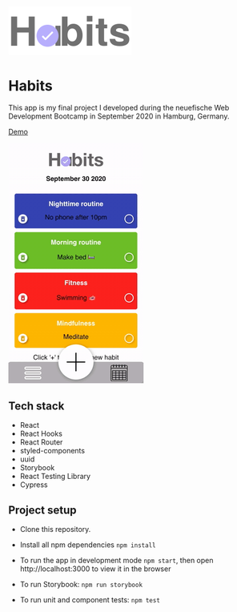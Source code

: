 ## ![Logo](src/components/assets/Logo/HeaderLogo.svg?style=centerme)

# Habits

This app is my final project I developed during the neuefische Web Development Bootcamp in September 2020 in Hamburg, Germany.

[Demo](https://capstone-project-nine.vercel.app/)

![Gif](src/components/assets/DenizUelkue_Habits.gif)

## Tech stack

- React
- React Hooks
- React Router
- styled-components
- uuid
- Storybook
- React Testing Library
- Cypress

## Project setup

- Clone this repository.

- Install all npm dependencies `npm install`

- To run the app in development mode `npm start`, then open http://localhost:3000 to view it in the browser

- To run Storybook: `npm run storybook`

- To run unit and component tests: `npm test`

